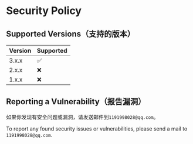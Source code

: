 # Security Policy

## Supported Versions（支持的版本）

| Version | Supported          |
| ------- | ------------------ |
| 3.x.x   | :white_check_mark: |
| 2.x.x   | :x:                |
| 1.x.x   | :x:                |

## Reporting a Vulnerability（报告漏洞）

如果你发现有安全问题或漏洞，请发送邮件到`1191998028@qq.com`。

To report any found security issues or vulnerabilities, please send a mail to `1191998028@qq.com`.